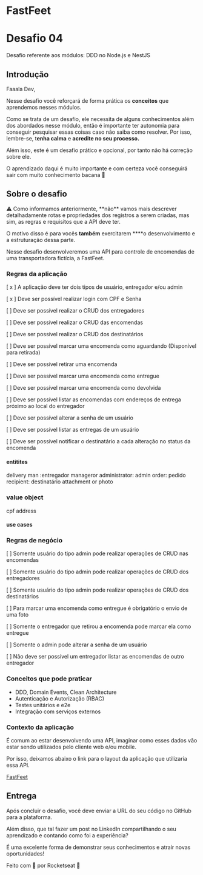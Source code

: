 # FastFeet
# Desafio 04

Desafio referente aos módulos: DDD no Node.js e NestJS

## Introdução

Faaala Dev,

Nesse desafio você reforçará de forma prática os **conceitos** que aprendemos nesses módulos.

Como se trata de um desafio, ele necessita de alguns conhecimentos além dos abordados nesse módulo, então é importante ter autonomia para conseguir pesquisar essas coisas caso não saiba como resolver. Por isso, lembre-se, t**enha calma** e **acredite no seu processo.**

Além isso, este é um desafio prático e opcional, por tanto não há correção sobre ele.

O aprendizado daqui é muito importante e com certeza você conseguirá sair com muito conhecimento bacana 💜

## Sobre o desafio

<aside>
⚠️ Como informamos anteriormente, **não** vamos mais descrever detalhadamente rotas e propriedades dos registros a serem criadas, mas sim, as regras e requisitos que a API deve ter.

O motivo disso é para vocês **também** exercitarem ****o desenvolvimento e a estruturação dessa parte.

</aside>

Nesse desafio desenvolveremos uma API para controle de encomendas de uma transportadora fictícia, a FastFeet.

### Regras da aplicação


[ x ] A aplicação deve ter dois tipos de usuário, entregador e/ou admin

[ x ] Deve ser possível realizar login com CPF e Senha

[ ] Deve ser possível realizar o CRUD dos entregadores

[ ] Deve ser possível realizar o CRUD das encomendas

[ ] Deve ser possível realizar o CRUD dos destinatários

[ ] Deve ser possível marcar uma encomenda como aguardando (Disponível para retirada)

[ ] Deve ser possível retirar uma encomenda

[ ] Deve ser possível marcar uma encomenda como entregue

[ ] Deve ser possível marcar uma encomenda como devolvida

[ ] Deve ser possível listar as encomendas com endereços de entrega próximo ao local do entregador

[ ] Deve ser possível alterar a senha de um usuário

[ ] Deve ser possível listar as entregas de um usuário

[ ] Deve ser possível notificar o destinatário a cada alteração no status da encomenda

#### entitites 
delivery man :entregador
manageror administrator: admin
order: pedido
recipient: destinatário
attachment or photo

### value object 
cpf 
address

#### use cases 

### Regras de negócio


[ ] Somente usuário do tipo admin pode realizar operações de CRUD nas encomendas

[ ] Somente usuário do tipo admin pode realizar operações de CRUD dos entregadores

[ ] Somente usuário do tipo admin pode realizar operações de CRUD dos destinatários

[ ] Para marcar uma encomenda como entregue é obrigatório o envio de uma foto

[ ] Somente o entregador que retirou a encomenda pode marcar ela como entregue

[ ] Somente o admin pode alterar a senha de um usuário

[ ] Não deve ser possível um entregador listar as encomendas de outro entregador

### Conceitos que pode praticar

- DDD, Domain Events, Clean Architecture
- Autenticação e Autorização (RBAC)
- Testes unitários e e2e
- Integração com serviços externos

### Contexto da aplicação

É comum ao estar desenvolvendo uma API, imaginar como esses dados vão estar sendo utilizados pelo cliente web e/ou mobile.

Por isso, deixamos abaixo o link para o layout da aplicação que utilizaria essa API.

[FastFeet](https://www.figma.com/file/hn0qGhnSHDVst7oaY3PF72/FastFeet?type=design&node-id=0:1&mode=design&t=eLVBsXQU7wYugimZ-1)

## Entrega

Após concluir o desafio, você deve enviar a URL do seu código no GitHub para a plataforma.

Além disso, que tal fazer um post no LinkedIn compartilhando o seu aprendizado e contando como foi a experiência?

É uma excelente forma de demonstrar seus conhecimentos e atrair novas oportunidades!

Feito com 💜 por Rocketseat 👋
